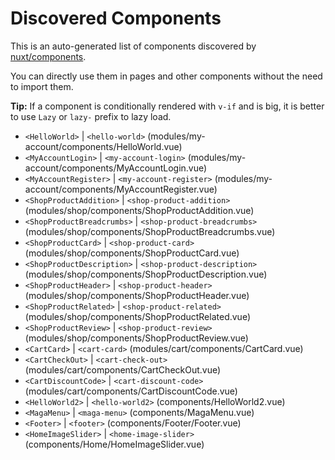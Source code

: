 # Discovered Components

This is an auto-generated list of components discovered by [nuxt/components](https://github.com/nuxt/components).

You can directly use them in pages and other components without the need to import them.

**Tip:** If a component is conditionally rendered with `v-if` and is big, it is better to use `Lazy` or `lazy-` prefix to lazy load.

- `<HelloWorld>` | `<hello-world>` (modules/my-account/components/HelloWorld.vue)
- `<MyAccountLogin>` | `<my-account-login>` (modules/my-account/components/MyAccountLogin.vue)
- `<MyAccountRegister>` | `<my-account-register>` (modules/my-account/components/MyAccountRegister.vue)
- `<ShopProductAddition>` | `<shop-product-addition>` (modules/shop/components/ShopProductAddition.vue)
- `<ShopProductBreadcrumbs>` | `<shop-product-breadcrumbs>` (modules/shop/components/ShopProductBreadcrumbs.vue)
- `<ShopProductCard>` | `<shop-product-card>` (modules/shop/components/ShopProductCard.vue)
- `<ShopProductDescription>` | `<shop-product-description>` (modules/shop/components/ShopProductDescription.vue)
- `<ShopProductHeader>` | `<shop-product-header>` (modules/shop/components/ShopProductHeader.vue)
- `<ShopProductRelated>` | `<shop-product-related>` (modules/shop/components/ShopProductRelated.vue)
- `<ShopProductReview>` | `<shop-product-review>` (modules/shop/components/ShopProductReview.vue)
- `<CartCard>` | `<cart-card>` (modules/cart/components/CartCard.vue)
- `<CartCheckOut>` | `<cart-check-out>` (modules/cart/components/CartCheckOut.vue)
- `<CartDiscountCode>` | `<cart-discount-code>` (modules/cart/components/CartDiscountCode.vue)
- `<HelloWorld2>` | `<hello-world2>` (components/HelloWorld2.vue)
- `<MagaMenu>` | `<maga-menu>` (components/MagaMenu.vue)
- `<Footer>` | `<footer>` (components/Footer/Footer.vue)
- `<HomeImageSlider>` | `<home-image-slider>` (components/Home/HomeImageSlider.vue)
